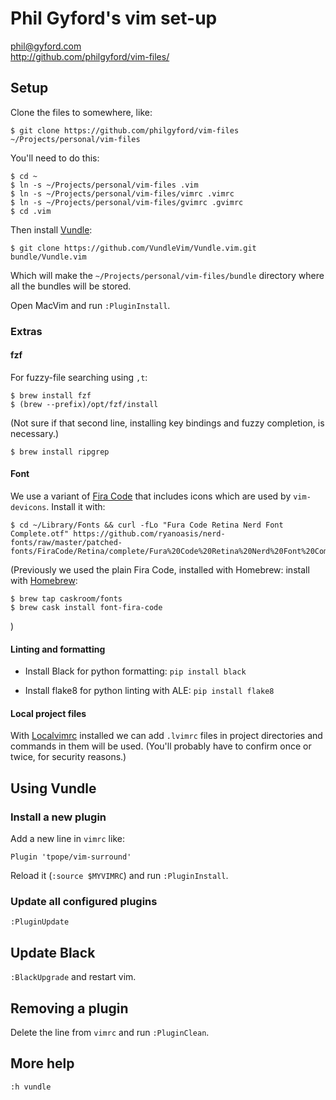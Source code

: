 # Phil Gyford's vim set-up

phil@gyford.com  
http://github.com/philgyford/vim-files/

## Setup

Clone the files to somewhere, like:

	$ git clone https://github.com/philgyford/vim-files ~/Projects/personal/vim-files

You'll need to do this:

    $ cd ~
    $ ln -s ~/Projects/personal/vim-files .vim
    $ ln -s ~/Projects/personal/vim-files/vimrc .vimrc
    $ ln -s ~/Projects/personal/vim-files/gvimrc .gvimrc
	$ cd .vim

Then install [Vundle](https://github.com/VundleVim/Vundle.vim):

	$ git clone https://github.com/VundleVim/Vundle.vim.git bundle/Vundle.vim

Which will make the `~/Projects/personal/vim-files/bundle` directory where all
the bundles will be stored.

Open MacVim and run `:PluginInstall`.

### Extras

#### fzf

For fuzzy-file searching using `,t`:

	$ brew install fzf
	$ (brew --prefix)/opt/fzf/install

(Not sure if that second line, installing key bindings and fuzzy completion, is necessary.)

	$ brew install ripgrep


#### Font

We use a variant of [Fira Code](https://github.com/tonsky/FiraCode) that
includes icons which are used by `vim-devicons`. Install it with:

	$ cd ~/Library/Fonts && curl -fLo "Fura Code Retina Nerd Font Complete.otf" https://github.com/ryanoasis/nerd-fonts/raw/master/patched-fonts/FiraCode/Retina/complete/Fura%20Code%20Retina%20Nerd%20Font%20Complete.otf

(Previously we used the plain Fira Code, installed with Homebrew:
install with [Homebrew](http://brew.sh/): 

	$ brew tap caskroom/fonts
	$ brew cask install font-fira-code
)

#### Linting and formatting

* Install Black for python formatting: `pip install black`

* Install flake8 for python linting with ALE: `pip install flake8`


#### Local project files

With [Localvimrc](https://github.com/embear/vim-localvimrc) installed we can
add `.lvimrc` files in project directories and commands in them will be used.
(You'll probably have to confirm once or twice, for security reasons.)


## Using Vundle

### Install a new plugin

Add a new line in `vimrc` like:

	Plugin 'tpope/vim-surround'

Reload it (`:source $MYVIMRC`) and run `:PluginInstall`.

### Update all configured plugins

`:PluginUpdate`


## Update Black

`:BlackUpgrade` and restart vim.


## Removing a plugin

Delete the line from `vimrc` and run `:PluginClean`.


## More help

`:h vundle`

